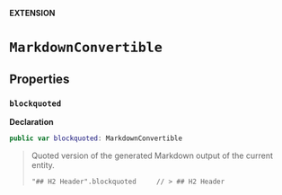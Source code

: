 **EXTENSION**
# `MarkdownConvertible`

## Properties
### `blockquoted`

**Declaration**
```swift
public var blockquoted: MarkdownConvertible
```



> Quoted version of the generated Markdown output of the current entity.
>
>     "## H2 Header".blockquoted     // > ## H2 Header

